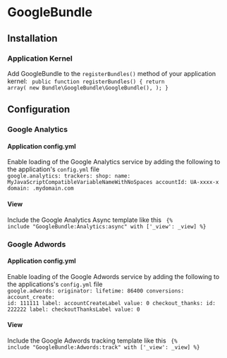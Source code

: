 # GoogleBundle

## Installation

### Application Kernel

Add GoogleBundle to the `registerBundles()` method of your application kernel:
<code>
    public function registerBundles()
    {
        return array(
            new Bundle\GoogleBundle\GoogleBundle(),
        );
    }
</code>

## Configuration

### Google Analytics

#### Application config.yml
Enable loading of the Google Analytics service by adding the following to the application's 
`config.yml` file
<code>
google.analytics:
  trackers:
    shop:
      name: MyJavaScriptCompatibleVariableNameWithNoSpaces
      accountId: UA-xxxx-x
      domain: .mydomain.com
</code>

#### View
Include the Google Analytics Async template like this
<code>
{% include "GoogleBundle:Analytics:async" with ['_view': _view] %}
</code>

### Google Adwords

#### Application config.yml
Enable loading of the Google Adwords service by adding the following to the applications's 
`config.yml` file
<code>
google.adwords:
  originator:
    lifetime: 86400
  conversions:
    account_create:
      id:    111111
      label: accountCreateLabel
      value: 0
    checkout_thanks:
      id:    222222
      label: checkoutThanksLabel
      value: 0
</code>

#### View
Include the Google Adwords tracking template like this
<code>
{% include "GoogleBundle:Adwords:track" with ['_view': _view] %}
</code>
